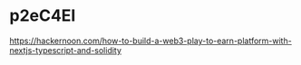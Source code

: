 # p2eC4EI
https://hackernoon.com/how-to-build-a-web3-play-to-earn-platform-with-nextjs-typescript-and-solidity
